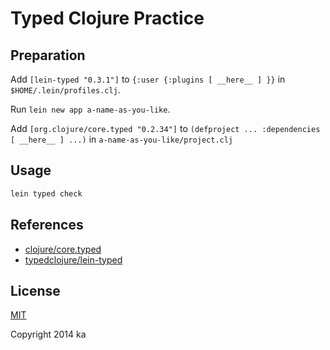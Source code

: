 # Typed Clojure Practice

## Preparation

Add `[lein-typed "0.3.1"]` to `{:user {:plugins [ __here__ ] }}` in `$HOME/.lein/profiles.clj`.

Run `lein new app a-name-as-you-like`.

Add `[org.clojure/core.typed "0.2.34"]` to `(defproject ... :dependencies [ __here__ ] ...)` in `a-name-as-you-like/project.clj`

## Usage

```sh
lein typed check
```

## References

* [clojure/core.typed](https://github.com/clojure/core.typed)
* [typedclojure/lein-typed](https://github.com/typedclojure/lein-typed)

## License

[MIT](http://opensource.org/licenses/MIT)

Copyright 2014 ka
